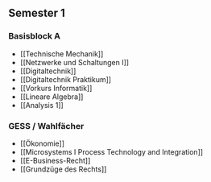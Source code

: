 ## Semester 1
### Basisblock A
- [[Technische Mechanik]]
- [[Netzwerke und Schaltungen I]]
- [[Digitaltechnik]]
- [[Digitaltechnik Praktikum]]
- [[Vorkurs Informatik]]
- [[Lineare Algebra]]
- [[Analysis 1]]
### GESS / Wahlfächer
- [[Ökonomie]]
- [[Microsystems I Process Technology and Integration]]
- [[E-Business-Recht]]
- [[Grundzüge des Rechts]]
